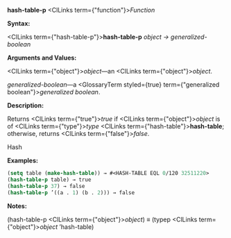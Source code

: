 **hash-table-p** <ClLinks  term={"function"}><i>Function</i></ClLinks> 



**Syntax:** 



<ClLinks  term={"hash-table-p"}><b>hash-table-p</b></ClLinks> *object → generalized-boolean* 



**Arguments and Values:** 



<ClLinks  term={"object"}><i>object</i></ClLinks>—an <ClLinks  term={"object"}><i>object</i></ClLinks>. 



*generalized-boolean*—a <GlossaryTerm styled={true} term={"generalized boolean"}><i>generalized boolean</i></GlossaryTerm>. 



**Description:** 



Returns <ClLinks  term={"true"}><i>true</i></ClLinks> if <ClLinks  term={"object"}><i>object</i></ClLinks> is of <ClLinks  term={"type"}><i>type</i></ClLinks> <ClLinks  term={"hash-table"}><b>hash-table</b></ClLinks>; otherwise, returns <ClLinks  term={"false"}><i>false</i></ClLinks>. 



Hash 



 



 



**Examples:**
```lisp
(setq table (make-hash-table)) → #<HASH-TABLE EQL 0/120 32511220> 
(hash-table-p table) → true 
(hash-table-p 37) → false 
(hash-table-p ’((a . 1) (b . 2))) → false 
```
**Notes:** 



(hash-table-p <ClLinks  term={"object"}><i>object</i></ClLinks>) *≡* (typep <ClLinks  term={"object"}><i>object</i></ClLinks> ’hash-table) 



